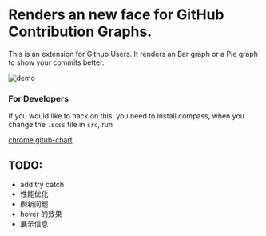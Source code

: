 # Renders an new face for GitHub Contribution Graphs.

This is an extension for Github Users.
It renders an Bar graph or a Pie graph to show your commits better.

![demo](http://static-file-pdd.oss-cn-hangzhou.aliyuncs.com/image/bobo.png)

### For Developers

If you would like to hack on this, you need to install compass, when you change the ```.scss``` file in ```src```, run 

[chrome gitub-chart](https://chrome.google.com/webstore/detail/github-chart/apaldppjjcjgjddfobajdclccgkbkkje)

## TODO:

* add try catch
* 性能优化
* 刷新问题
* hover 的效果
* 展示信息
